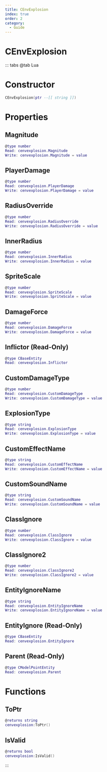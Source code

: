```yaml
---
title: CEnvExplosion
index: true
order: 2
category:
  - Guide
---
```


# CEnvExplosion

::: tabs
@tab Lua
# Constructor
```lua
CEnvExplosion(ptr --[[ string ]])
```
# Properties
## Magnitude 
```lua
@type number
Read: cenvexplosion.Magnitude
Write: cenvexplosion.Magnitude = value
```
## PlayerDamage 
```lua
@type number
Read: cenvexplosion.PlayerDamage
Write: cenvexplosion.PlayerDamage = value
```
## RadiusOverride 
```lua
@type number
Read: cenvexplosion.RadiusOverride
Write: cenvexplosion.RadiusOverride = value
```
## InnerRadius 
```lua
@type number
Read: cenvexplosion.InnerRadius
Write: cenvexplosion.InnerRadius = value
```
## SpriteScale 
```lua
@type number
Read: cenvexplosion.SpriteScale
Write: cenvexplosion.SpriteScale = value
```
## DamageForce 
```lua
@type number
Read: cenvexplosion.DamageForce
Write: cenvexplosion.DamageForce = value
```
## Inflictor (Read-Only)
```lua
@type CBaseEntity
Read: cenvexplosion.Inflictor
```
## CustomDamageType 
```lua
@type number
Read: cenvexplosion.CustomDamageType
Write: cenvexplosion.CustomDamageType = value
```
## ExplosionType 
```lua
@type string
Read: cenvexplosion.ExplosionType
Write: cenvexplosion.ExplosionType = value
```
## CustomEffectName 
```lua
@type string
Read: cenvexplosion.CustomEffectName
Write: cenvexplosion.CustomEffectName = value
```
## CustomSoundName 
```lua
@type string
Read: cenvexplosion.CustomSoundName
Write: cenvexplosion.CustomSoundName = value
```
## ClassIgnore 
```lua
@type number
Read: cenvexplosion.ClassIgnore
Write: cenvexplosion.ClassIgnore = value
```
## ClassIgnore2 
```lua
@type number
Read: cenvexplosion.ClassIgnore2
Write: cenvexplosion.ClassIgnore2 = value
```
## EntityIgnoreName 
```lua
@type string
Read: cenvexplosion.EntityIgnoreName
Write: cenvexplosion.EntityIgnoreName = value
```
## EntityIgnore (Read-Only)
```lua
@type CBaseEntity
Read: cenvexplosion.EntityIgnore
```
## Parent (Read-Only)
```lua
@type CModelPointEntity
Read: cenvexplosion.Parent
```
# Functions
## ToPtr
```lua
@returns string
cenvexplosion:ToPtr()
```
## IsValid
```lua
@returns bool
cenvexplosion:IsValid()
```

:::
